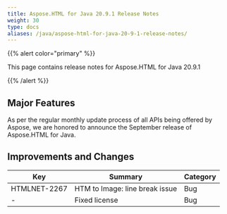 ```yaml
---
title: Aspose.HTML for Java 20.9.1 Release Notes
weight: 30
type: docs
aliases: /java/aspose-html-for-java-20-9-1-release-notes/
---
```

{{% alert color="primary" %}}

This page contains release notes for Aspose.HTML for Java 20.9.1

{{% /alert %}}

## **Major Features** 

As per the regular monthly update process of all APIs being offered by Aspose, we are honored to announce the September release of Aspose.HTML for Java.

## **Improvements and Changes**

| Key          | Summary                        | Category |
| ------------ | ------------------------------ | -------- |
| HTMLNET-2267 | HTM to Image: line break issue | Bug      |
| \-           | Fixed license                  | Bug      |